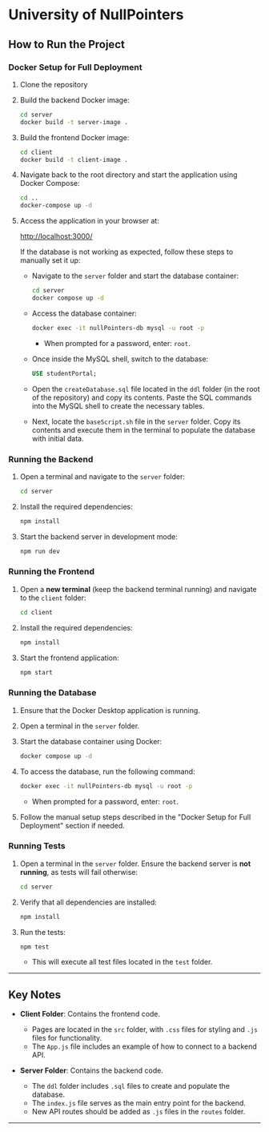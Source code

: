 # University of NullPointers

## How to Run the Project

### Docker Setup for Full Deployment
1. Clone the repository
   

2. Build the backend Docker image:

   ```bash
   cd server
   docker build -t server-image .
   ```

3. Build the frontend Docker image:

   ```bash
   cd client
   docker build -t client-image .
   ```

4. Navigate back to the root directory and start the application using Docker Compose:

   ```bash
   cd ..
   docker-compose up -d
   ```

4. Access the application in your browser at:

   [http://localhost:3000/](http://localhost:3000/)

   If the database is not working as expected, follow these steps to manually set it up:

   - Navigate to the `server` folder and start the database container:

     ```bash
     cd server
     docker compose up -d
     ```

   - Access the database container:

     ```bash
     docker exec -it nullPointers-db mysql -u root -p
     ```

     - When prompted for a password, enter: `root`.

   - Once inside the MySQL shell, switch to the database:

     ```sql
     USE studentPortal;
     ```

   - Open the `createDatabase.sql` file located in the `ddl` folder (in the root of the repository) and copy its contents. Paste the SQL commands into the MySQL shell to create the necessary tables.

   - Next, locate the `baseScript.sh` file in the `server` folder. Copy its contents and execute them in the terminal to populate the database with initial data.

### Running the Backend

1. Open a terminal and navigate to the `server` folder:

   ```bash
   cd server
   ```

2. Install the required dependencies:

   ```bash
   npm install
   ```

3. Start the backend server in development mode:

   ```bash
   npm run dev
   ```

### Running the Frontend

1. Open a **new terminal** (keep the backend terminal running) and navigate to the `client` folder:

   ```bash
   cd client
   ```

2. Install the required dependencies:

   ```bash
   npm install
   ```

3. Start the frontend application:

   ```bash
   npm start
   ```

### Running the Database

1. Ensure that the Docker Desktop application is running.
2. Open a terminal in the `server` folder.
3. Start the database container using Docker:

   ```bash
   docker compose up -d
   ```

4. To access the database, run the following command:

   ```bash
   docker exec -it nullPointers-db mysql -u root -p
   ```

   - When prompted for a password, enter: `root`.

5. Follow the manual setup steps described in the "Docker Setup for Full Deployment" section if needed.

### Running Tests

1. Open a terminal in the `server` folder. Ensure the backend server is **not running**, as tests will fail otherwise:

   ```bash
   cd server
   ```

2. Verify that all dependencies are installed:

   ```bash
   npm install
   ```

3. Run the tests:

   ```bash
   npm test
   ```

   - This will execute all test files located in the `test` folder.

---

## Key Notes

- **Client Folder**: Contains the frontend code.
  - Pages are located in the `src` folder, with `.css` files for styling and `.js` files for functionality.
  - The `App.js` file includes an example of how to connect to a backend API.

- **Server Folder**: Contains the backend code.
  - The `ddl` folder includes `.sql` files to create and populate the database.
  - The `index.js` file serves as the main entry point for the backend.
  - New API routes should be added as `.js` files in the `routes` folder.

---

